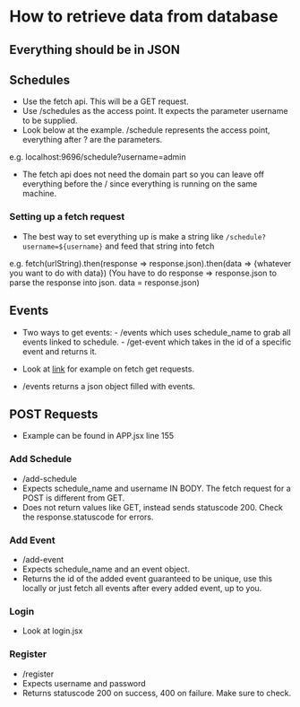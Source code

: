# How to retrieve data from database

## Everything should be in JSON

## Schedules

- Use the fetch api. This will be a GET request.
- Use /schedules as the access point. It expects the parameter username to be supplied.
- Look below at the example. /schedule represents the access point, everything after ? are the parameters.

e.g. localhost:9696/schedule?username=admin

- The fetch api does not need the domain part so you can leave off everything before the / since everything is running
on the same machine.

### Setting up a fetch request

- The best way to set everything up is make a string like `/schedule?username=${username}` and feed that string into fetch

e.g. fetch(urlString).then(response => response.json).then(data => {whatever you want to do with data})
(You have to do response => response.json to parse the response into json. data = response.json)

## Events

- Two ways to get events:
      - /events which uses schedule_name to grab all events linked to schedule.
      - /get-event which takes in the id of a specific event and returns it.

- Look at [link](#setting-up-a-fetch-request) for example on fetch get requests.
- /events returns a json object filled with events.

## POST Requests

- Example can be found in APP.jsx line 155

### Add Schedule

- /add-schedule
- Expects schedule_name and username IN BODY. The fetch request for a POST is different from GET.
- Does not return values like GET, instead sends statuscode 200. Check the response.statuscode for errors.

### Add Event

- /add-event
- Expects schedule_name and an event object.
- Returns the id of the added event guaranteed to be unique, use this locally or just fetch all events after
every added event, up to you.

### Login

- Look at login.jsx

### Register

- /register
- Expects username and password
- Returns statuscode 200 on success, 400 on failure. Make sure to check.
